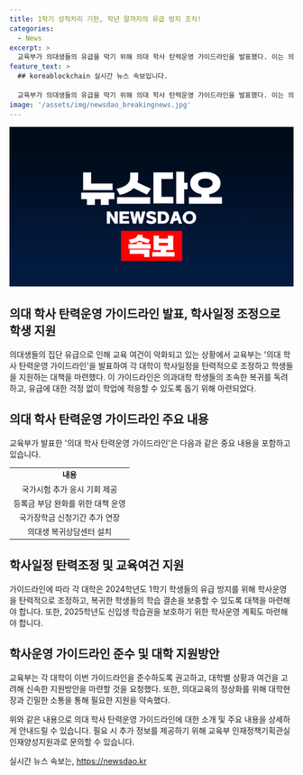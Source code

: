 ```yaml
---
title: 1학기 성적처리 기한, 학년 말까지의 유급 방지 조치!
categories:
  - News
excerpt: >
  교육부가 의대생들의 유급을 막기 위해 의대 학사 탄력운영 가이드라인을 발표했다. 이는 의과대학 학생들의 조속한 복귀를 독려하고, 학업에 적응할 수 있도록 지원하기 위한 조치로, 학사운영 차질로 인해 학생들이 유급을 받지 않도록 하는데 초점을 맞추고 있다. 가이드라인에는 2024학년도 1학기 학생 성적 처리 마감을 연장하고, 유급에 대한 판단 시기와 대상 등을 유연하게 조정하는 내용이 포함되어 있다. 또한 학기 조정과 교육과정 개편을 통해 학생들의 학습 결손을 보충할 수 있도록 지원할 예정이며, 이에 대한 교육부의 관심과 대학별 안내, 지원조치 등이 진행될 것으로 보인다.
feature_text: >
  ## koreablockchain 실시간 뉴스 속보입니다.

  교육부가 의대생들의 유급을 막기 위해 의대 학사 탄력운영 가이드라인을 발표했다. 이는 의과대학 학생들의 조속한 복귀를 독려하고, 학업에 적응할 수 있도록 지원하기 위한 조치로, 학사운영 차질로 인해 학생들이 유급을 받지 않도록 하는데 초점을 맞추고 있다. 가이드라인에는 2024학년도 1학기 학생 성적 처리 마감을 연장하고, 유급에 대한 판단 시기와 대상 등을 유연하게 조정하는 내용이 포함되어 있다. 또한 학기 조정과 교육과정 개편을 통해 학생들의 학습 결손을 보충할 수 있도록 지원할 예정이며, 이에 대한 교육부의 관심과 대학별 안내, 지원조치 등이 진행될 것으로 보인다.
image: '/assets/img/newsdao_breakingnews.jpg'
---
```


<p><img src="/assets/img/newsdao_breakingnews.jpg" alt="koreablockchain 속보" /></p>

<h2>의대 학사 탄력운영 가이드라인 발표, 학사일정 조정으로 학생 지원</h2>

<p>의대생들의 집단 유급으로 인해 교육 여건이 악화되고 있는 상황에서 교육부는 '의대 학사 탄력운영 가이드라인'을 발표하여 각 대학이 학사일정을 탄력적으로 조정하고 학생들을 지원하는 대책을 마련했다. 이 가이드라인은 의과대학 학생들의 조속한 복귀를 독려하고, 유급에 대한 걱정 없이 학업에 적응할 수 있도록 돕기 위해 마련되었다.</p>

<h2 data-ke-size="size26">의대 학사 탄력운영 가이드라인 주요 내용</h2>

<p data-ke-size="size16">교육부가 발표한 '의대 학사 탄력운영 가이드라인'은 다음과 같은 중요 내용을 포함하고 있습니다.</p>

<table>
<tbody>
<tr>
<td style="text-align: center; height: 17px;"><b>내용</b></td>
</tr>
<tr>
<td style="text-align: center; height: 17px;">국가시험 추가 응시 기회 제공</td>
</tr>
<tr>
<td style="text-align: center; height: 17px;">등록금 부담 완화를 위한 대책 운영</td>
</tr>
<tr>
<td style="text-align: center; height: 17px;">국가장학금 신청기간 추가 연장</b></td>
</tr>
<tr>
<td style="text-align: center; height: 17px;">의대생 복귀상담센터 설치</td>
</tr>
</tbody>
</table>

<h2 data-ke-size="size26">학사일정 탄력조정 및 교육여건 지원</h2>

<p data-ke-size="size16">가이드라인에 따라 각 대학은 2024학년도 1학기 학생들의 유급 방지를 위해 학사운영을 탄력적으로 조정하고, 복귀한 학생들의 학습 결손을 보충할 수 있도록 대책을 마련해야 합니다. 또한, 2025학년도 신입생 학습권을 보호하기 위한 학사운영 계획도 마련해야 합니다.</p>

<h2 data-ke-size="size26">학사운영 가이드라인 준수 및 대학 지원방안</h2>

<p data-ke-size="size16">교육부는 각 대학이 이번 가이드라인을 준수하도록 권고하고, 대학별 상황과 여건을 고려해 신속한 지원방안을 마련할 것을 요청했다. 또한, 의대교육의 정상화를 위해 대학현장과 긴밀한 소통을 통해 필요한 지원을 약속했다.</p>

<p>위와 같은 내용으로 의대 학사 탄력운영 가이드라인에 대한 소개 및 주요 내용을 상세하게 안내드릴 수 있습니다. 필요 시 추가 정보를 제공하기 위해 교육부 인재정책기획관실 인재양성지원과로 문의할 수 있습니다.</p>
실시간 뉴스 속보는, <a href="https://newsdao.kr" rel="dofollow">https://newsdao.kr</a>


